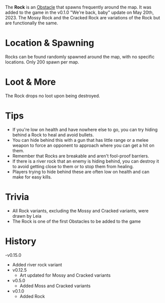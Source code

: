 The **Rock** is an [Obstacle](/obstacles) that spawns frequently around the map. It was added to the game in the v0.1.0 "We're back, baby" update on May 20th, 2023. The Mossy Rock and the Cracked Rock are variations of the Rock but are functionally the same.

# Location & Spawning

Rocks can be found randomly spawned around the map, with no specific locations. Only 200 spawn per map.

# Loot & More

The Rock drops no loot upon being destroyed.

# Tips

- If you're low on health and have nowhere else to go, you can try hiding behind a Rock to heal and avoid bullets.
- You can hide behind this with a gun that has little range or a melee weapon to force an opponent to approach where you can get a hit on them.
- Remember that Rocks are breakable and aren't fool-proof barriers.
- If there is a river rock that an enemy is hiding behind, you can destroy it to avoid getting close to them or to stop them from healing.
- Players trying to hide behind these are often low on health and can make for easy kills.

# Trivia

- All Rock variants, excluding the Mossy and Cracked variants, were drawn by Leia
- The Rock is one of the first Obstacles to be added to the game

# History

-v0.15.0
  - Added river rock variant
- v0.12.5
  - Art updated for Mossy and Cracked variants
- v0.5.0
  - Added Moss and Cracked variants
- v0.1.0
  - Added Rock
